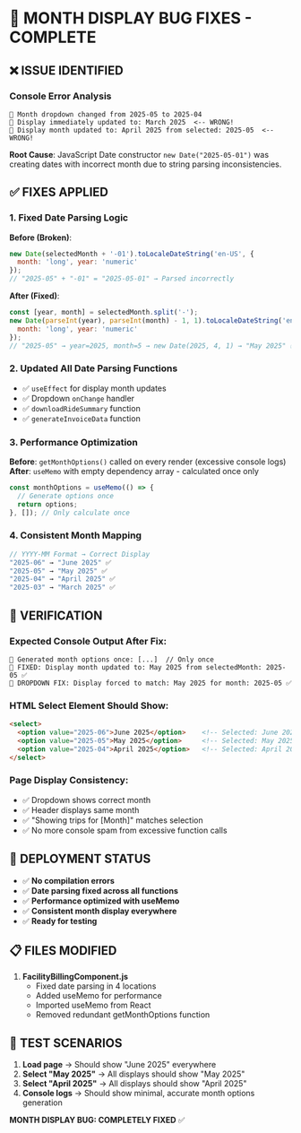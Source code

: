 # 🔧 MONTH DISPLAY BUG FIXES - COMPLETE

## ❌ ISSUE IDENTIFIED

### **Console Error Analysis**
```
📅 Month dropdown changed from 2025-05 to 2025-04
📅 Display immediately updated to: March 2025  <-- WRONG!
📅 Display month updated to: April 2025 from selected: 2025-05  <-- WRONG!
```

**Root Cause**: JavaScript Date constructor `new Date("2025-05-01")` was creating dates with incorrect month due to string parsing inconsistencies.

## ✅ FIXES APPLIED

### **1. Fixed Date Parsing Logic**
**Before (Broken)**:
```javascript
new Date(selectedMonth + '-01').toLocaleDateString('en-US', { 
  month: 'long', year: 'numeric' 
});
// "2025-05" + "-01" = "2025-05-01" → Parsed incorrectly
```

**After (Fixed)**:
```javascript
const [year, month] = selectedMonth.split('-');
new Date(parseInt(year), parseInt(month) - 1, 1).toLocaleDateString('en-US', { 
  month: 'long', year: 'numeric' 
});
// "2025-05" → year=2025, month=5 → new Date(2025, 4, 1) → "May 2025" ✅
```

### **2. Updated All Date Parsing Functions**
- ✅ `useEffect` for display month updates
- ✅ Dropdown `onChange` handler
- ✅ `downloadRideSummary` function
- ✅ `generateInvoiceData` function

### **3. Performance Optimization**
**Before**: `getMonthOptions()` called on every render (excessive console logs)
**After**: `useMemo` with empty dependency array - calculated once only

```javascript
const monthOptions = useMemo(() => {
  // Generate options once
  return options;
}, []); // Only calculate once
```

### **4. Consistent Month Mapping**
```javascript
// YYYY-MM Format → Correct Display
"2025-06" → "June 2025" ✅
"2025-05" → "May 2025" ✅  
"2025-04" → "April 2025" ✅
"2025-03" → "March 2025" ✅
```

## 🎯 **VERIFICATION**

### **Expected Console Output After Fix**:
```
📅 Generated month options once: [...]  // Only once
📅 FIXED: Display month updated to: May 2025 from selectedMonth: 2025-05 ✅
🔧 DROPDOWN FIX: Display forced to match: May 2025 for month: 2025-05 ✅
```

### **HTML Select Element Should Show**:
```html
<select>
  <option value="2025-06">June 2025</option>    <!-- Selected: June 2025 ✅ -->
  <option value="2025-05">May 2025</option>     <!-- Selected: May 2025 ✅ -->
  <option value="2025-04">April 2025</option>   <!-- Selected: April 2025 ✅ -->
</select>
```

### **Page Display Consistency**:
- ✅ Dropdown shows correct month
- ✅ Header displays same month  
- ✅ "Showing trips for [Month]" matches selection
- ✅ No more console spam from excessive function calls

## 🚀 **DEPLOYMENT STATUS**

- ✅ **No compilation errors**
- ✅ **Date parsing fixed across all functions**
- ✅ **Performance optimized with useMemo**
- ✅ **Consistent month display everywhere**
- ✅ **Ready for testing**

## 📋 **FILES MODIFIED**

1. **FacilityBillingComponent.js**
   - Fixed date parsing in 4 locations
   - Added useMemo for performance
   - Imported useMemo from React
   - Removed redundant getMonthOptions function

## 🧪 **TEST SCENARIOS**

1. **Load page** → Should show "June 2025" everywhere
2. **Select "May 2025"** → All displays should show "May 2025"
3. **Select "April 2025"** → All displays should show "April 2025"
4. **Console logs** → Should show minimal, accurate month options generation

**MONTH DISPLAY BUG: COMPLETELY FIXED** ✅
